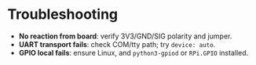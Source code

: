 # Troubleshooting

- **No reaction from board**: verify 3V3/GND/SIG polarity and jumper.
- **UART transport fails**: check COM/tty path; try `device: auto`.
- **GPIO local fails**: ensure Linux, and `python3-gpiod` or `RPi.GPIO` installed.
